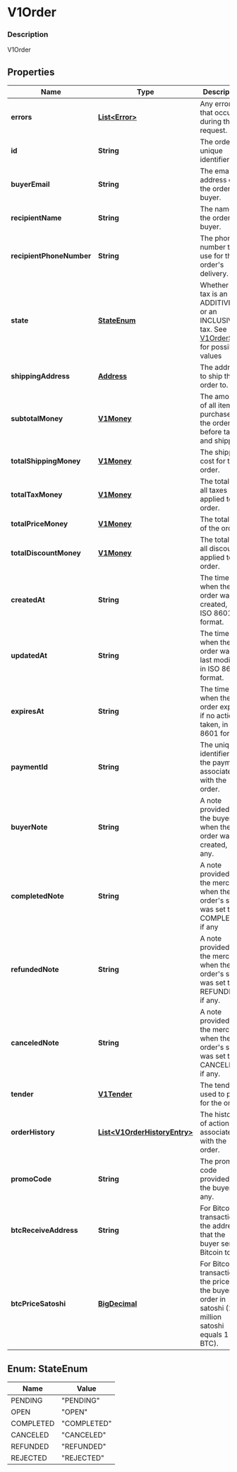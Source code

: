 
# V1Order

### Description

V1Order

## Properties
Name | Type | Description | Notes
------------ | ------------- | ------------- | -------------
**errors** | [**List&lt;Error&gt;**](Error.md) | Any errors that occurred during the request. |  [optional]
**id** | **String** | The order&#39;s unique identifier. |  [optional]
**buyerEmail** | **String** | The email address of the order&#39;s buyer. |  [optional]
**recipientName** | **String** | The name of the order&#39;s buyer. |  [optional]
**recipientPhoneNumber** | **String** | The phone number to use for the order&#39;s delivery. |  [optional]
**state** | [**StateEnum**](#StateEnum) | Whether the tax is an ADDITIVE tax or an INCLUSIVE tax. See [V1OrderState](#type-v1orderstate) for possible values |  [optional]
**shippingAddress** | [**Address**](Address.md) | The address to ship the order to. |  [optional]
**subtotalMoney** | [**V1Money**](V1Money.md) | The amount of all items purchased in the order, before taxes and shipping. |  [optional]
**totalShippingMoney** | [**V1Money**](V1Money.md) | The shipping cost for the order. |  [optional]
**totalTaxMoney** | [**V1Money**](V1Money.md) | The total of all taxes applied to the order. |  [optional]
**totalPriceMoney** | [**V1Money**](V1Money.md) | The total cost of the order. |  [optional]
**totalDiscountMoney** | [**V1Money**](V1Money.md) | The total of all discounts applied to the order. |  [optional]
**createdAt** | **String** | The time when the order was created, in ISO 8601 format. |  [optional]
**updatedAt** | **String** | The time when the order was last modified, in ISO 8601 format. |  [optional]
**expiresAt** | **String** | The time when the order expires if no action is taken, in ISO 8601 format. |  [optional]
**paymentId** | **String** | The unique identifier of the payment associated with the order. |  [optional]
**buyerNote** | **String** | A note provided by the buyer when the order was created, if any. |  [optional]
**completedNote** | **String** | A note provided by the merchant when the order&#39;s state was set to COMPLETED, if any |  [optional]
**refundedNote** | **String** | A note provided by the merchant when the order&#39;s state was set to REFUNDED, if any. |  [optional]
**canceledNote** | **String** | A note provided by the merchant when the order&#39;s state was set to CANCELED, if any. |  [optional]
**tender** | [**V1Tender**](V1Tender.md) | The tender used to pay for the order. |  [optional]
**orderHistory** | [**List&lt;V1OrderHistoryEntry&gt;**](V1OrderHistoryEntry.md) | The history of actions associated with the order. |  [optional]
**promoCode** | **String** | The promo code provided by the buyer, if any. |  [optional]
**btcReceiveAddress** | **String** | For Bitcoin transactions, the address that the buyer sent Bitcoin to. |  [optional]
**btcPriceSatoshi** | [**BigDecimal**](BigDecimal.md) | For Bitcoin transactions, the price of the buyer&#39;s order in satoshi (100 million satoshi equals 1 BTC). |  [optional]


<a name="StateEnum"></a>
## Enum: StateEnum
Name | Value
---- | -----
PENDING | &quot;PENDING&quot;
OPEN | &quot;OPEN&quot;
COMPLETED | &quot;COMPLETED&quot;
CANCELED | &quot;CANCELED&quot;
REFUNDED | &quot;REFUNDED&quot;
REJECTED | &quot;REJECTED&quot;



